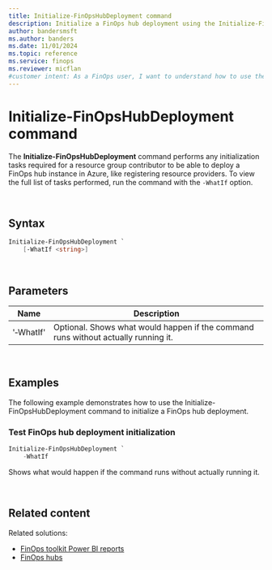 ```yaml
---
title: Initialize-FinOpsHubDeployment command
description: Initialize a FinOps hub deployment using the Initialize-FinOpsHubDeployment command in the FinOpsToolkit module.
author: bandersmsft
ms.author: banders
ms.date: 11/01/2024
ms.topic: reference
ms.service: finops
ms.reviewer: micflan
#customer intent: As a FinOps user, I want to understand how to use the what Initialize-FinOpsHubDeployment command in the FinOpsToolkit module.
---
```


<!-- markdownlint-disable-next-line MD025 -->
# Initialize-FinOpsHubDeployment command

The **Initialize-FinOpsHubDeployment** command performs any initialization tasks required for a resource group contributor to be able to deploy a FinOps hub instance in Azure, like registering resource providers. To view the full list of tasks performed, run the command with the `-WhatIf` option.

<br>

## Syntax

```powershell
Initialize-FinOpsHubDeployment `
    [-WhatIf <string>]
```

<br>

## Parameters

| Name      | Description                                                                        |
| --------- | ---------------------------------------------------------------------------------- |
| '‑WhatIf' | Optional. Shows what would happen if the command runs without actually running it. |

<br>

## Examples

The following example demonstrates how to use the Initialize-FinOpsHubDeployment command to initialize a FinOps hub deployment.

### Test FinOps hub deployment initialization

```powershell
Initialize-FinOpsHubDeployment `
    -WhatIf
```

Shows what would happen if the command runs without actually running it.

<br>

## Related content

Related solutions:

- [FinOps toolkit Power BI reports](../../power-bi/reports.md)
- [FinOps hubs](../../hubs/finops-hubs-overview.md)


<br>
